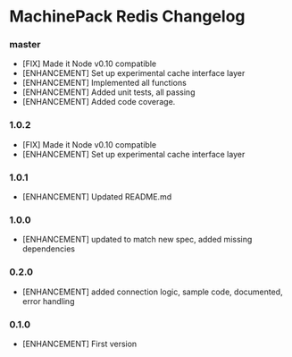 # MachinePack Redis Changelog

### master

* [FIX] Made it Node v0.10 compatible
* [ENHANCEMENT] Set up experimental cache interface layer
* [ENHANCEMENT] Implemented all functions
* [ENHANCEMENT] Added unit tests, all passing
* [ENHANCEMENT] Added code coverage.

### 1.0.2

* [FIX] Made it Node v0.10 compatible
* [ENHANCEMENT] Set up experimental cache interface layer

### 1.0.1

* [ENHANCEMENT] Updated README.md

### 1.0.0

* [ENHANCEMENT] updated to match new spec, added missing dependencies

### 0.2.0

* [ENHANCEMENT] added connection logic, sample code, documented, error handling

### 0.1.0

* [ENHANCEMENT] First version 